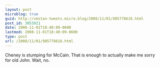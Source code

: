 ```yaml
---
layout: post
microblog: true
guid: http://vmstan-tweets.micro.blog/2008/11/01/985778616.html
post_id: 3053921
date: 2008-11-01T18:40:09-0600
lastmod: 2008-11-01T18:40:09-0600
type: post
url: /2008/11/01/985778616.html
---
```

Cheney is stumping for McCain. That is enough to actually make me sorry for old John. Wait, no.

